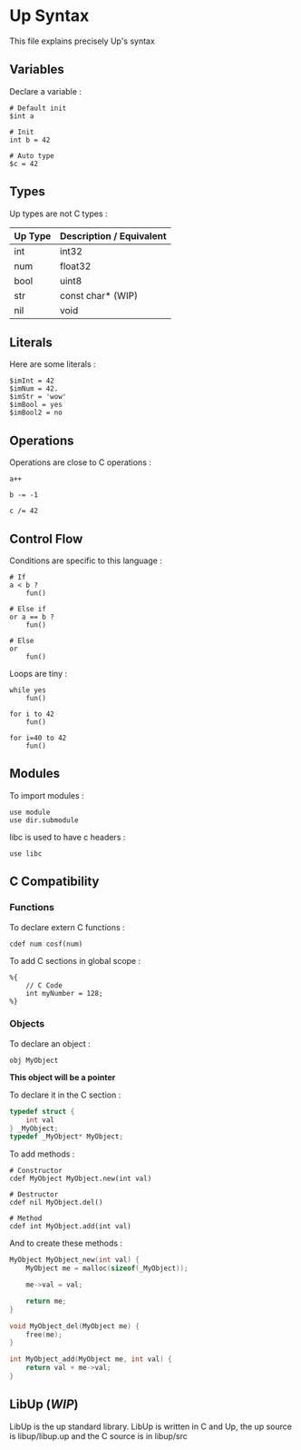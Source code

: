 # Up Syntax

This file explains precisely Up's syntax

## Variables

Declare a variable :

```
# Default init
$int a

# Init
int b = 42

# Auto type
$c = 42
```

## Types

Up types are not C types :

| Up Type | Description / Equivalent |
| ------- | ------------------------ |
| int | int32 |
| num | float32 |
| bool | uint8 |
| str | const char* (WIP) |
| nil | void |

## Literals

Here are some literals :

```
$imInt = 42
$imNum = 42.
$imStr = 'wow'
$imBool = yes
$imBool2 = no
```

## Operations

Operations are close to C operations :

```
a++

b -= -1

c /= 42
```

## Control Flow

Conditions are specific to this language :

```
# If
a < b ?
    fun()

# Else if
or a == b ?
    fun()

# Else
or
    fun()
```

Loops are tiny :

```
while yes
    fun()

for i to 42
    fun()

for i=40 to 42
    fun()
```

## Modules

To import modules :

```
use module
use dir.submodule
```

libc is used to have c headers :

```
use libc
```

## C Compatibility

### Functions

To declare extern C functions :

```
cdef num cosf(num)
```

To add C sections in global scope :
```
%{
    // C Code
    int myNumber = 128;
%}
```

### Objects

To declare an object :

```
obj MyObject
```

**This object will be a pointer**

To declare it in the C section :

```c
typedef struct {
    int val
} _MyObject;
typedef _MyObject* MyObject;
```

To add methods :

```
# Constructor
cdef MyObject MyObject.new(int val)

# Destructor
cdef nil MyObject.del()

# Method
cdef int MyObject.add(int val)
```

And to create these methods :

```c
MyObject MyObject_new(int val) {
    MyObject me = malloc(sizeof(_MyObject));

    me->val = val;

    return me;
}

void MyObject_del(MyObject me) {
    free(me);
}

int MyObject_add(MyObject me, int val) {
    return val + me->val;
}
```

## LibUp (_WIP_)

LibUp is the up standard library.
LibUp is written in C and Up, the up source is libup/libup.up
and the C source is in libup/src
